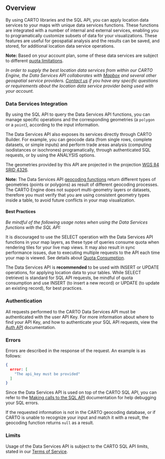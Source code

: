 ## Overview

By using CARTO libraries and the SQL API, you can apply location data services to your maps with unique data services functions. These functions are integrated with a number of internal and external services, enabling you to programatically customize subsets of data for your visualizations. These features are useful for geospatial analysis and the results can be saved, and stored, for additional location data service operations.

**Note:** Based on your account plan, some of these data services are subject to different [quota limitations]({{site.dataservicesapi_docs}}/support/quota-information/).

_In order to supply the best location data services from within our CARTO Engine, the Data Services API collaborates with [Mapbox](https://www.mapbox.com/) and several other geospatial service providers. [Contact us](mailto:sales@carto.com) if you have any specific questions or requirements about the location data service provider being used with your account._

### Data Services Integration

By using the SQL API to query the Data Services API functions, you can manage specific operations and the corresponding geometries (a `polygon` or a `point`), according to the input information.

The Data Services API also exposes its services directly through CARTO Builder. For example, you can geocode data (from single rows, complete datasets, or simple inputs) and perform trade areas analysis (computing isodistances or isochrones) programatically, through authenticated SQL requests, or by using the ANALYSIS options. 

The geometries provided by this API are projected in the projection [WGS 84 SRID 4326](http://spatialreference.org/ref/epsg/wgs-84/).

**Note:** The Data Services API [geocoding functions]({{site.dataservicesapi_docs}}/reference/#geocoding-functions) return different types of geometries (points or polygons) as result of different geocoding processes. The CARTO Engine does not support multi-geometry layers or datasets, therefore you must verify that you are using consistent geometry types inside a table, to avoid future conflicts in your map visualization.

#### Best Practices

_Be mindful of the following usage notes when using the Data Services functions with the SQL API:_

It is discouraged to use the SELECT operation with the Data Services API functions in your map layers, as these type of queries consume quota when rendering tiles for your live map views. It may also result in sync performance issues, due to executing multiple requests to the API each time your map is viewed. See details about [Quota Consumption]({{site.dataservicesapi_docs}}/support/quota-information/#quota-consumption).

The Data Services API is **recommended** to be used with INSERT or UPDATE operations, for applying location data to your tables. While SELECT (retrieve) is standard for SQL API requests, be mindful of quota consumption and use INSERT (to insert a new record) or UPDATE (to update an existing record), for best practices.

### Authentication

All requests performed to the CARTO Data Services API must be authenticated with the user API Key. For more information about where to find your API Key, and how to authenticate your SQL API requests, view the [Auth API]({{site.authapi_docs}}/) documentation.

### Errors

Errors are described in the response of the request. An example is as follows:

```json
{
  error: [
    "The api_key must be provided"
  ]
}
```

Since the Data Services API is used on top of the CARTO SQL API, you can refer to the [Making calls to the SQL API]({{site.sqlapi_docs}}/guides/making-calls/) documentation for help debugging your SQL errors.

If the requested information is not in the CARTO geocoding database, or if CARTO is unable to recognize your input and match it with a result, the geocoding function returns `null` as a result.

### Limits

Usage of the Data Services API is subject to the CARTO SQL API limits, stated in our [Terms of Service](https://carto.com/terms/#excessive).
